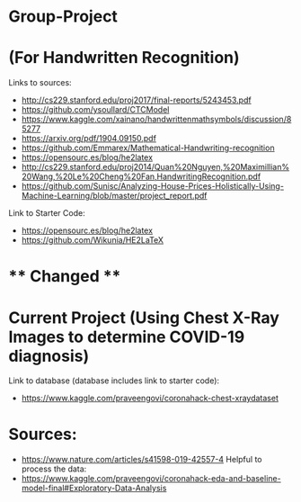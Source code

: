 # Group-Project

# (For Handwritten Recognition)
Links to sources:
- http://cs229.stanford.edu/proj2017/final-reports/5243453.pdf
- https://github.com/ysoullard/CTCModel
- https://www.kaggle.com/xainano/handwrittenmathsymbols/discussion/85277
- https://arxiv.org/pdf/1904.09150.pdf
- https://github.com/Emmarex/Mathematical-Handwriting-recognition
- https://opensourc.es/blog/he2latex
- http://cs229.stanford.edu/proj2014/Quan%20Nguyen,%20Maximillian%20Wang,%20Le%20Cheng%20Fan,HandwritingRecognition.pdf
- https://github.com/Sunisc/Analyzing-House-Prices-Holistically-Using-Machine-Learning/blob/master/project_report.pdf

Link to Starter Code:
- https://opensourc.es/blog/he2latex
- https://github.com/Wikunia/HE2LaTeX

# ** Changed ** 
# Current Project (Using Chest X-Ray Images to determine COVID-19 diagnosis)
Link to database (database includes link to starter code):
- https://www.kaggle.com/praveengovi/coronahack-chest-xraydataset

# Sources:
- https://www.nature.com/articles/s41598-019-42557-4
Helpful to process the data:
- https://www.kaggle.com/praveengovi/coronahack-eda-and-baseline-model-final#Exploratory-Data-Analysis
